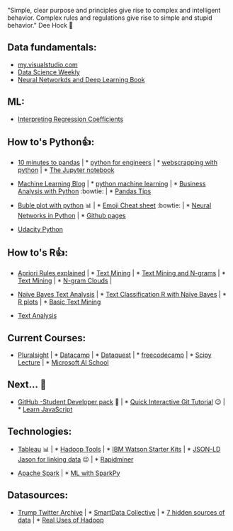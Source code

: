 "Simple, clear purpose and principles give rise to complex and intelligent behavior. Complex rules and regulations give rise to simple and stupid behavior." Dee Hock :raised_hands:

## Data fundamentals:
* [my.visualstudio.com](https://my.visualstudio.com/)
* [Data Science Weekly](https://www.datascienceweekly.org/newsletters)
* [Neural Networkds and Deep Learning Book](http://neuralnetworksanddeeplearning.com/index.html)

## ML:
* [Interpreting Regression Coefficients](http://www.cazaar.com/ta/econ113/interpreting-beta)

## How to's Python:+1::
* [10 minutes to pandas](http://pandas.pydata.org/pandas-docs/stable/10min.html) | * [python for engineers](http://pythonforengineers.com/introduction-to-pandas/) | * [webscrapping with python](http://blog.danwin.com/examples-of-web-scraping-in-python-3-x-for-data-journalists/) | * [The Jupyter notebook](http://jupyter-notebook.readthedocs.io/en/latest/index.html)

* [Machine Learning Blog](https://machinelearningmastery.com/blog/) | * [python machine learning](https://machinelearningmastery.com/category/python-machine-learning/) | * [Business Analysis with Python](http://pbpython.com/author/chris-moffitt.html) :bowtie: | * [Pandas Tips](https://medium.com/towards-data-science/pandas-tips-and-tricks-33bcc8a40bb9)

* [Buble plot with python](https://medium.com/towards-data-science/exploring-the-census-income-dataset-using-bubble-plot-cfa1b366313b) :bar_chart: | * [Emoji Cheat sheet](https://www.webpagefx.com/tools/emoji-cheat-sheet/) :bowtie: | * [Neural Networks in Python](http://www.welchlabs.com/blog/?offset=1415393340000) | * [Github pages](https://pages.github.com/)

* [Udacity Python](https://www.udacity.com/course/programming-foundations-with-python--ud036)

## How to's R:+1::

* [Apriori Rules explained](http://blog.hackerearth.com/beginners-tutorial-apriori-algorithm-data-mining-r-implementation) | * [Text Mining](https://drive.google.com/file/d/0BzqeP3J9B8lZWjJIRk1JazByT00/edit) | * [Text Mining and N-grams](https://rpubs.com/brianzive/textmining) | * [Text Mining](https://rstudio-pubs-static.s3.amazonaws.com/163802_0f005a14bcfb4c4b8ee17ac8a8e6c3e9.html) | * [N-gram Clouds](https://rstudio-pubs-static.s3.amazonaws.com/118348_a00ba585d2314b3c937d6acd4f4698b0.html) |

* [Naïve Bayes Text Analysis](https://rpubs.com/cen0te/naivebayes-sentimentpolarity) | * [Text Classification R with Naïve Bayes](https://sites.google.com/site/mlshortcourse/home/data-sets/text-classification-in-r) | * [R plots](https://www.datacamp.com/community/tutorials/15-questions-about-r-plots) | * [Basic Text Mining](https://rstudio-pubs-static.s3.amazonaws.com/265713_cbef910aee7642dc8b62996e38d2825d.html)

* [Text Analysis](http://cfss.uchicago.edu/fall2016/text01.html)

## Current Courses:
* [Pluralsight](https://www.pluralsight.com) | * [Datacamp](https://www.datacamp.com) | * [Dataquest](https://www.Dataquest.io) | * [freecodecamp](https://www.freecodecamp.org/) | * [Scipy Lecture](http://www.scipy-lectures.org/index.html) | * [Microsoft AI School](https://aischool.microsoft.com/learning-paths)

## Next... :tada:
* [GitHub -Student Developer pack](https://education.github.com/pack) :wave: | * [Quick Interactive Git Tutorial](https://try.github.io/levels/1/challenges/1) :wink: | * [Learn JavaScript](http://learnjswith.me/)

## Technologies:
* [Tableau](https://www.tableau.com/learn/tutorials/on-demand/pareto?reg-delay=5776078e939d78a6b84821f2b8ba4d98) :bar_chart: | * [Hadoop Tools](http://bigdata-madesimple.com/20-essential-hadoop-tools-for-crunching-big-data/) | * [IBM Watson Starter Kits](https://www.ibm.com/watson/developercloud/starter-kits.html) | * [JSON-LD Jason for linking data](https://json-ld.org/) :wink: | * [Rapidminer](https://rapidminer.com/products/studio/)

* [Apache Spark](https://www.slideshare.net/databricks/building-robust-etl-pipelines-with-apache-spark) | * [ML with SparkPy](https://www.datacamp.com/community/tutorials/apache-spark-tutorial-machine-learning#model)

## Datasources:
* [Trump Twitter Archive](http://www.trumptwitterarchive.com/) | * [SmartData Collective](https://www.smartdatacollective.com/big-data-20-free-big-data-sources-everyone-should-know/) | * [7 hidden sources of data](https://www.mrc-productivity.com/blog/2015/04/7-hidden-sources-of-big-data-that-you-probably-have/) | * [Real Uses of Hadoop](https://www.mrc-productivity.com/blog/2015/06/7-real-life-use-cases-of-hadoop/)
